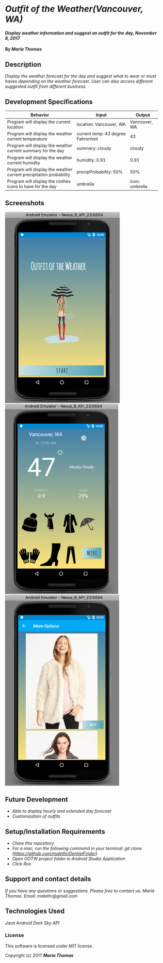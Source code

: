 # _Outfit of the Weather(Vancouver, WA)_

#### _Display weather information and suggest an outfit for the day, November 8, 2017_

#### By _**Maria Thomas**_

## Description

_Display the weather forecast for the day and suggest what to wear or must haves depending on the weather forecast. User can also access different suggested outfit from different business._

## Development Specifications

| Behavior      | Input | Output |
| ------------- | ------------- | ------------- |
| Program will display the current location | location: Vancouver, WA | Vancouver, WA |
| Program will display the weather current temperature | current temp: 43 degree Fahrenheit | 43 |
| Program will display the weather current summary for the day | summary: cloudy | cloudy |
| Program will display the weather current humidity | humidity: 0.91 | 0.91 |
| Program will display the weather current precipitation probability | precipProbability: 50% | 50% |
| Program will display the clothes icons to have for the day | umbrella | icon: umbrella |



## Screenshots

![image of homepage](https://github.com/malethr/OutfitOfTheWeather/blob/master/screenshots/home.png)
![image of weather](https://github.com/malethr/OutfitOfTheWeather/blob/master/screenshots/weather.png)
![image of outfit](https://github.com/malethr/OutfitOfTheWeather/blob/master/screenshots/outfit.png)


## Future Development
* _Able to display hourly and extended day forecast_
* _Customization of outfits_


## Setup/Installation Requirements
* _Clone this repository_
* _For a mac, run the following command in your terminal:
git clone (https://github.com/malethr/DentistFinder)_
* _Open OOTW project folder in Android Studio Application_
* _Click Run_

## Support and contact details

_If you have any questions or suggestions. Please free to contact us._
_Maria Thomas. Email: malethr@gmail.com_

## Technologies Used

_Java_
_Android_
_Dark Sky API_

### License

This software is licensed under MIT license.

Copyright (c) 2017 **_Maria Thomas_**
